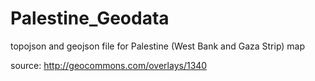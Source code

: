 Palestine_Geodata
============

topojson and geojson file for Palestine (West Bank and Gaza Strip) map

source: http://geocommons.com/overlays/1340
